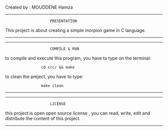 Created by : MOUDDENE Hamza

----------------------------------------------------------------------------------------------------------------

						PRESENTATION


This project is about creating a simple morpion game in C language.

----------------------------------------------------------------------------------------------------------------

----------------------------------------------------------------------------------------------------------------

						COMPILE & RUN

to compile and execute this program, you have to type on the terminal:

					cd src/ && make

to clean the preject, you have to type:
			
					make clean

-----------------------------------------------------------------------------------------------------------------

-----------------------------------------------------------------------------------------------------------------

						LICENSE

this project is open open source license , you can read, write, edit and distribute the content of this project.

-----------------------------------------------------------------------------------------------------------------
